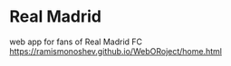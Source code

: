 # Real Madrid
web app for fans of  Real Madrid FC
https://ramismonoshev.github.io/WebORoject/home.html

